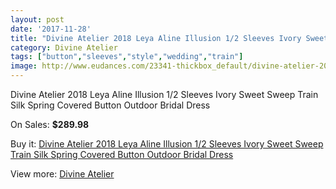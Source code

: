 ```yaml
---
layout: post
date: '2017-11-28'
title: "Divine Atelier 2018 Leya Aline Illusion 1/2 Sleeves Ivory Sweet Sweep Train Silk Spring Covered Button Outdoor Bridal Dress"
category: Divine Atelier
tags: ["button","sleeves","style","wedding","train"]
image: http://www.eudances.com/23341-thickbox_default/divine-atelier-2018-leya-aline-illusion-1-2-sleeves-ivory-sweet-sweep-train-silk-spring-covered-button-outdoor-bridal-dress.jpg
---
```

Divine Atelier 2018 Leya Aline Illusion 1/2 Sleeves Ivory Sweet Sweep Train Silk Spring Covered Button Outdoor Bridal Dress

On Sales: **$289.98**
<a href="https://www.eudances.com/en/divine-atelier/7508-divine-atelier-2018-leya-aline-illusion-1-2-sleeves-ivory-sweet-sweep-train-silk-spring-covered-button-outdoor-bridal-dress.html"><amp-img layout="responsive" width="600" height="600" src="//www.eudances.com/23341-thickbox_default/divine-atelier-2018-leya-aline-illusion-1-2-sleeves-ivory-sweet-sweep-train-silk-spring-covered-button-outdoor-bridal-dress.jpg" alt="Divine Atelier 2018 Leya Aline Illusion 1/2 Sleeves Ivory Sweet Sweep Train Silk Spring Covered Button Outdoor Bridal Dress 0" /></a>
<a href="https://www.eudances.com/en/divine-atelier/7508-divine-atelier-2018-leya-aline-illusion-1-2-sleeves-ivory-sweet-sweep-train-silk-spring-covered-button-outdoor-bridal-dress.html"><amp-img layout="responsive" width="600" height="600" src="//www.eudances.com/23344-thickbox_default/divine-atelier-2018-leya-aline-illusion-1-2-sleeves-ivory-sweet-sweep-train-silk-spring-covered-button-outdoor-bridal-dress.jpg" alt="Divine Atelier 2018 Leya Aline Illusion 1/2 Sleeves Ivory Sweet Sweep Train Silk Spring Covered Button Outdoor Bridal Dress 1" /></a>
<a href="https://www.eudances.com/en/divine-atelier/7508-divine-atelier-2018-leya-aline-illusion-1-2-sleeves-ivory-sweet-sweep-train-silk-spring-covered-button-outdoor-bridal-dress.html"><amp-img layout="responsive" width="600" height="600" src="//www.eudances.com/23343-thickbox_default/divine-atelier-2018-leya-aline-illusion-1-2-sleeves-ivory-sweet-sweep-train-silk-spring-covered-button-outdoor-bridal-dress.jpg" alt="Divine Atelier 2018 Leya Aline Illusion 1/2 Sleeves Ivory Sweet Sweep Train Silk Spring Covered Button Outdoor Bridal Dress 2" /></a>
<a href="https://www.eudances.com/en/divine-atelier/7508-divine-atelier-2018-leya-aline-illusion-1-2-sleeves-ivory-sweet-sweep-train-silk-spring-covered-button-outdoor-bridal-dress.html"><amp-img layout="responsive" width="600" height="600" src="//www.eudances.com/23342-thickbox_default/divine-atelier-2018-leya-aline-illusion-1-2-sleeves-ivory-sweet-sweep-train-silk-spring-covered-button-outdoor-bridal-dress.jpg" alt="Divine Atelier 2018 Leya Aline Illusion 1/2 Sleeves Ivory Sweet Sweep Train Silk Spring Covered Button Outdoor Bridal Dress 3" /></a>

Buy it: [Divine Atelier 2018 Leya Aline Illusion 1/2 Sleeves Ivory Sweet Sweep Train Silk Spring Covered Button Outdoor Bridal Dress](https://www.eudances.com/en/divine-atelier/7508-divine-atelier-2018-leya-aline-illusion-1-2-sleeves-ivory-sweet-sweep-train-silk-spring-covered-button-outdoor-bridal-dress.html "Divine Atelier 2018 Leya Aline Illusion 1/2 Sleeves Ivory Sweet Sweep Train Silk Spring Covered Button Outdoor Bridal Dress")

View more: [Divine Atelier](https://www.eudances.com/en/115-divine-atelier "Divine Atelier")